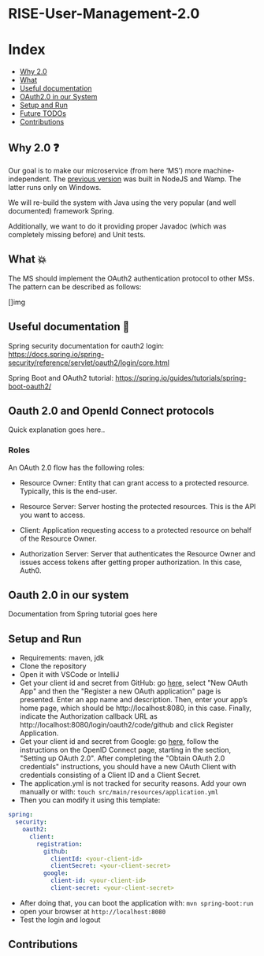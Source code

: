# RISE-User-Management-2.0

# Index

- [Why 2.0](#why-20)
- [What](what)
- [Useful documentation](#useful-documentation)
- [OAuth2.0 in our System](#oauth20-in-our-system)
- [Setup and Run](#setup-and-run)
- [Future TODOs](#future-todos)
- [Contributions](#contributions)

## Why 2.0 :question:

Our goal is to make our microservice (from here ‘MS’) more machine-independent. The [previous version](https://github.com/RISE-Remote-Intranet-School-Environment/RISE-User-management) was built in NodeJS and Wamp. The latter runs only on Windows.

We will re-build the system with Java using the very popular (and well documented) framework Spring.

Additionally, we want to do it providing proper Javadoc (which was completely missing before) and Unit tests.

## What :collision:

The MS should implement the OAuth2 authentication protocol to other MSs. The pattern can be described as follows:

[]img

## Useful documentation :page_with_curl:

Spring security documentation for oauth2 login:
https://docs.spring.io/spring-security/reference/servlet/oauth2/login/core.html

Spring Boot and OAuth2 tutorial:
https://spring.io/guides/tutorials/spring-boot-oauth2/

## Oauth 2.0 and OpenId Connect protocols

Quick explanation goes here..

### Roles

An OAuth 2.0 flow has the following roles:

- Resource Owner: Entity that can grant access to a protected resource. Typically, this is the end-user.

- Resource Server: Server hosting the protected resources. This is the API you want to access.

- Client: Application requesting access to a protected resource on behalf of the Resource Owner.

- Authorization Server: Server that authenticates the Resource Owner and issues access tokens after getting proper authorization. In this case, Auth0.

## Oauth 2.0 in our system

Documentation from Spring tutorial goes here

## Setup and Run

- Requirements: maven, jdk
- Clone the repository
- Open it with VSCode or IntelliJ
- Get your client id and secret from GitHub: go [here](#https://github.com/settings/developers), select "New OAuth App" and then the "Register a new OAuth application" page is presented. Enter an app name and description. Then, enter your app’s home page, which should be http://localhost:8080, in this case. Finally, indicate the Authorization callback URL as http://localhost:8080/login/oauth2/code/github and click Register Application.
- Get your client id and secret from Google: go [here](#https://developers.google.com/identity/protocols/OpenIDConnect), follow the instructions on the OpenID Connect page, starting in the section, "Setting up OAuth 2.0". After completing the "Obtain OAuth 2.0 credentials" instructions, you should have a new OAuth Client with credentials consisting of a Client ID and a Client Secret.
- The application.yml is not tracked for security reasons. Add your own manually or with: `touch src/main/resources/application.yml`
- Then you can modify it using this template:
```yml
spring:
  security:
    oauth2:
      client:
        registration:
          github:
            clientId: <your-client-id>
            clientSecret: <your-client-secret>
          google:
            client-id: <your-client-id>
            client-secret: <your-client-secret>
```
- After doing that, you can boot the application with: `mvn spring-boot:run`
- open your browser at `http://localhost:8080`
- Test the login and logout

## Contributions
